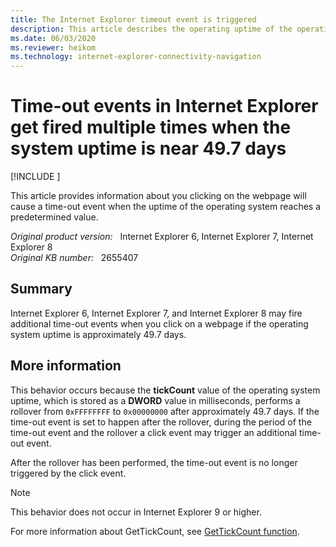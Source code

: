 ```yaml
---
title: The Internet Explorer timeout event is triggered
description: This article describes the operating uptime of the operating system exceeding the tickCount value, a time-out event will be triggered.
ms.date: 06/03/2020
ms.reviewer: heikom
ms.technology: internet-explorer-connectivity-navigation
---
```

# Time-out events in Internet Explorer get fired multiple times when the system uptime is near 49.7 days

[!INCLUDE [](../../../includes/browsers-important.md)]

This article provides information about you clicking on the webpage will cause a time-out event when the uptime of the operating system reaches a predetermined value.

_Original product version:_ &nbsp; Internet Explorer 6, Internet Explorer 7, Internet Explorer 8  
_Original KB number:_ &nbsp; 2655407

## Summary

Internet Explorer 6, Internet Explorer 7, and Internet Explorer 8 may fire additional time-out events when you click on a webpage if the operating system uptime is approximately 49.7 days.

## More information

This behavior occurs because the **tickCount** value of the operating system uptime, which is stored as a **DWORD** value in milliseconds, performs a rollover from `0xFFFFFFFF` to `0x00000000` after approximately 49.7 days. If the time-out event is set to happen after the rollover, during the period of the time-out event and the rollover a click event may trigger an additional time-out event.

After the rollover has been performed, the time-out event is no longer triggered by the click event.

> [!NOTE]
> This behavior does not occur in Internet Explorer 9 or higher.

For more information about GetTickCount, see [GetTickCount function](/windows/win32/api/sysinfoapi/nf-sysinfoapi-gettickcount).

